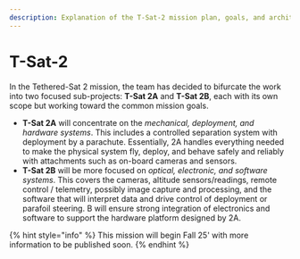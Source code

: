 ```yaml
---
description: Explanation of the T-Sat-2 mission plan, goals, and architecture.
---
```


# T-Sat-2

In the Tethered-Sat 2 mission, the team has decided to bifurcate the work into two focused sub-projects: **T-Sat 2A** and **T-Sat 2B**, each with its own scope but working toward the common mission goals.

* **T-Sat 2A** will concentrate on the _mechanical, deployment, and hardware systems_. This includes a controlled separation system with deployment by a parachute. Essentially, 2A handles everything needed to make the physical system fly, deploy, and behave safely and reliably with attachments such as on-board cameras and sensors.
* **T-Sat 2B** will be more focused on _optical, electronic, and software systems_. This covers the cameras, altitude sensors/readings, remote control / telemetry, possibly image capture and processing, and the software that will interpret data and drive control of deployment or parafoil steering. B will ensure strong integration of electronics and software to support the hardware platform designed by 2A.

{% hint style="info" %}
This mission will begin Fall 25' with more information to be published soon.
{% endhint %}

